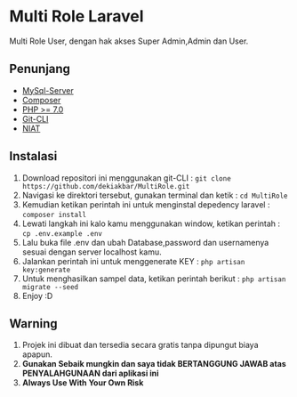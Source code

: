 # Multi Role Laravel
Multi Role User, dengan hak akses Super Admin,Admin dan User.
## Penunjang
- [MySql-Server](https://dev.mysql.com/downloads/mysql/)
- [Composer](https://getcomposer.org/)
- [PHP >= 7.0](www.php.net/)
- [Git-CLI](https://git-scm.com/downloads)
- [NIAT](https://id.wikipedia.org/wiki/Niat)

## Instalasi
1. Download repositori ini menggunakan git-CLI : `git clone https://github.com/dekiakbar/MultiRole.git`
2. Navigasi ke direktori tersebut, gunakan terminal dan ketik : `cd MultiRole`
3. Kemudian ketikan perintah ini untuk menginstal depedency laravel : `composer install`
4. Lewati langkah ini kalo kamu menggunakan window, ketikan perintah : `cp .env.example .env` 
5. Lalu buka file .env dan ubah Database,password dan usernamenya sesuai dengan server localhost kamu.
6. Jalankan perintah ini untuk menggenerate KEY : `php artisan key:generate`
7. Untuk menghasilkan sampel data, ketikan perintah berikut : `php artisan migrate --seed`
8. Enjoy :D

## Warning
1. Projek ini dibuat dan tersedia secara gratis tanpa dipungut biaya apapun. 
2. **Gunakan Sebaik mungkin dan saya tidak BERTANGGUNG JAWAB atas PENYALAHGUNAAN dari aplikasi ini**
3. **Always Use With Your Own Risk**